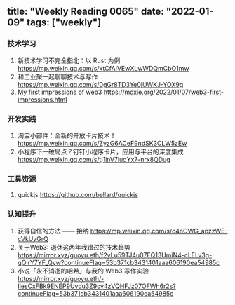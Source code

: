 title: "Weekly Reading 0065"
date: "2022-01-09"
tags: ["weekly"]
---

### 技术学习
1. 新技术学习不完全指北：以 Rust 为例 https://mp.weixin.qq.com/s/xtCfAiVEwXLwWDQmCbO1mw
2. 和工业聚一起聊聊技术与写作 https://mp.weixin.qq.com/s/0gGr8TD3Ye0jUWKJ-YOX9g
3. My first impressions of web3 https://moxie.org/2022/01/07/web3-first-impressions.html

### 开发实践
1. 淘宝小部件：全新的开放卡片技术！ https://mp.weixin.qq.com/s/ZyzG6ACeF9ndSK3CLW5zEw
2. 小程序下一破局点？钉钉小程序卡片，应用与平台的深度集成 https://mp.weixin.qq.com/s/tj1jnV7ludYx7-nrx8QDug

### 工具资源
1. quickjs  https://github.com/bellard/quickjs

### 认知提升
1. 获得自信的方法 —— 接纳 https://mp.weixin.qq.com/s/c4nOWG_apzzWE-cVkUyGrQ
2. 关于Web3: 退休这两年我错过的技术趋势 https://mirror.xyz/guoyu.eth/f2yLu59TJ4u07FQ13UmiN4-cLELv3g-qQirY7YF_Qyw?continueFlag=53b371cb3431401aaa606190ea54985c
3. 小说「永不消逝的哈希」与我的 Web3 写作实验 https://mirror.xyz/guoyu.eth/-IiesCxFBk9ENEP9Uvdu3Z9cy4zVQHFJz07OFWh6r2s?continueFlag=53b371cb3431401aaa606190ea54985c